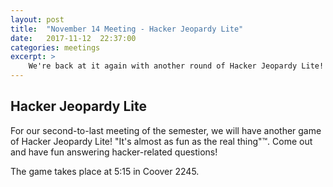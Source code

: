 ```yaml
---
layout: post
title:  "November 14 Meeting - Hacker Jeopardy Lite"
date:   2017-11-12  22:37:00
categories: meetings
excerpt: >
    We're back at it again with another round of Hacker Jeopardy Lite!
---
```

Hacker Jeopardy Lite
--
For our second-to-last meeting of the semester, we will have another game of
Hacker Jeopardy Lite! "It's almost as fun as the real thing"™. Come out and
have fun answering hacker-related questions!

The game takes place at 5:15 in Coover 2245.
